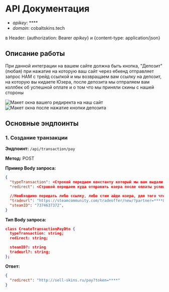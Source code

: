 # API Документация

- *apikey*: ****
- *domain*: cobaltskins.tech

в Header: {authorization: Bearer *apikey*} и  {content-type: application/json}

## Описание работы

При данной интеграции на вашем сайте должна быть кнопка, "Депозит" (любая) при нажатие на которую ваш сайт через ебкенд отправляет запрос НАМ с трейд ссылкой и мы возвращаем вам ссылку на депозит, на которую вы кидаете Юзера, после депозита мы отпраляем вам коллбек об успешной оплате и о том что мы приняли скины с нашей стороны

![Макет окна вашего редиректа на наш сайт](<img width="3088" height="1686" alt="image" src="https://github.com/user-attachments/assets/9dd4139c-7280-42e5-af84-d0134c477114" />
)
![Макет окна после нажатие кнопки депозита](https://github.com/user-attachments/assets/97a03941-31ee-4257-bbdc-e97176fc2e5f)


## Основные эндпоинты

### 1. Создание транзакции

**Эндпоинт:** `/api/transaction/pay`

**Метод:** POST

**Пример Body запроса:**
```json
{
  "typeTransaction": <Строкой передаем константу который мы вам выдали с апикееи>,
  "redirect": <Строкой передаем куда отправить юзера после оплаты успешной, то есть ваша(интеграции) ссылка куда мы>

  //Необходимо передать либо ссылку, либо стим айди юзера, для того чтобы мы проверили, трейд ссылка юзера совпадает ли с его аккаунтом реальным на сайте интеграции
  "tradeurl": "https://steamcommunity.com/tradeoffer/new/?partner=****&token=*****",
  "steamID": "7374637372",
}
```

**Тип Body запроса:**
```json
class CreateTransactionPayDto {
  typeTransaction: string;
  redirect: string;

  steamID?: string
  tradeurl?: string;
};
```

**Ответ:**
```json
{
  "redirect": "http://sell-skins.ru/pay?token=****"
}
```


